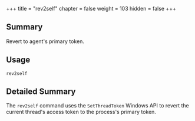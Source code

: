 +++
title = "rev2self"
chapter = false
weight = 103
hidden = false
+++

## Summary
Revert to agent's primary token.

## Usage
```
rev2self
```

## Detailed Summary
The `rev2self` command uses the `SetThreadToken` Windows API to revert the current thread's access token to the process's primary token.
